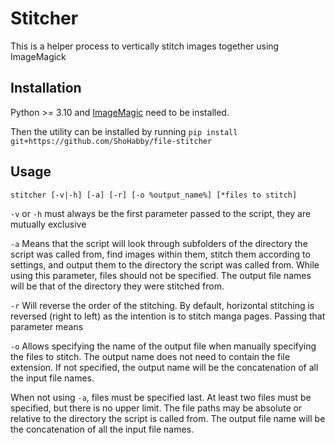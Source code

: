 # Stitcher
This is a helper process to vertically stitch images together using ImageMagick

## Installation 
Python >= 3.10 and [ImageMagic](https://imagemagick.org/script/download.php) need to be installed.

Then the utility can be installed by running `pip install git+https://github.com/ShoHabby/file-stitcher`

## Usage
`stitcher [-v|-h] [-a] [-r] [-o %output_name%] [*files to stitch]`

`-v` or `-h` must always be the first parameter passed to the script, they are mutually exclusive

`-a` Means that the script will look through subfolders of the directory the script was called from, find images within them, stitch them according to settings,
and output them to the directory the script was called from. While using this parameter, files should not be specified.
The output file names will be that of the directory they were stitched from.

`-r` Will reverse the order of the stitching. By default, horizontal stitching is reversed (right to left) as the intention is to stitch manga pages.
Passing that parameter means

`-o` Allows specifying the name of the output file when manually specifying the files to stitch.
The output name does not need to contain the file extension.
If not specified, the output name will be the concatenation of all the input file names.

When not using `-a`, files must be specified last. At least two files must be specified, but there is no upper limit.
The file paths may be absolute or relative to the directory the script is called from.
The output file name will be the concatenation of all the input file names.